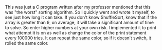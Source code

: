 This was just a C program written after my professor mentioned that this was "the worst" sorting algorithm. So I quickly went and wrote it myself, to see just how long it can take.
If you don't know ShuffleSort, know that if the array is greater than 9, on average, it will take a significant amount of time to solve. So enter higher numbers at your own risk.
I implemented it to print what attempt it is on as well as change the color of the print statement every 100000 tries. It can repeat the same color, so if it doesn't switch, it rolled the same color.
